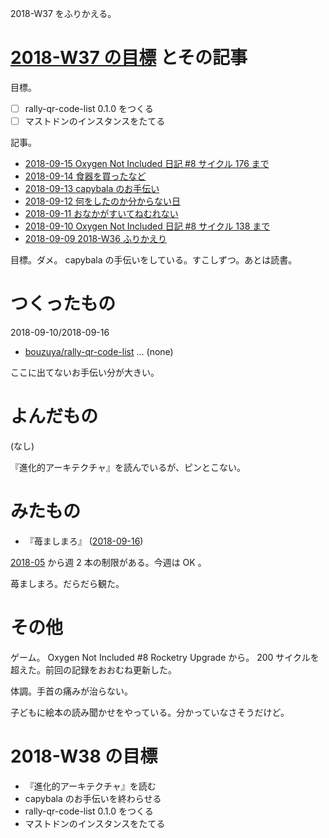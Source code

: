 2018-W37 をふりかえる。

# [2018-W37 の目標][2018-09-09] とその記事

目標。

- [ ] rally-qr-code-list 0.1.0 をつくる
- [ ] マストドンのインスタンスをたてる

記事。

- [2018-09-15 Oxygen Not Included 日記 #8 サイクル 176 まで][2018-09-15]
- [2018-09-14 食器を買ったなど][2018-09-14]
- [2018-09-13 capybala のお手伝い][2018-09-13]
- [2018-09-12 何をしたのか分からない日][2018-09-12]
- [2018-09-11 おなかがすいてねむれない][2018-09-11]
- [2018-09-10 Oxygen Not Included 日記 #8 サイクル 138 まで][2018-09-10]
- [2018-09-09 2018-W36 ふりかえり][2018-09-09]

目標。ダメ。 capybala の手伝いをしている。すこしずつ。あとは読書。

# つくったもの

2018-09-10/2018-09-16

- [bouzuya/rally-qr-code-list][] ... (none)

ここに出てないお手伝い分が大きい。

# よんだもの

(なし)

『進化的アーキテクチャ』を読んでいるが、ピンとこない。

# みたもの

- 『苺ましまろ』 ([2018-09-16][])

[2018-05][2018-04-30] から週 2 本の制限がある。今週は OK 。

苺ましまろ。だらだら観た。

# その他

ゲーム。 Oxygen Not Included #8 Rocketry Upgrade から。 200 サイクルを超えた。前回の記録をおおむね更新した。

体調。手首の痛みが治らない。

子どもに絵本の読み聞かせをやっている。分かっていなさそうだけど。

# 2018-W38 の目標

- 『進化的アーキテクチャ』を読む
- capybala のお手伝いを終わらせる
- rally-qr-code-list 0.1.0 をつくる
- マストドンのインスタンスをたてる

[2018-04-30]: https://blog.bouzuya.net/2018/04/30/
[2018-09-09]: https://blog.bouzuya.net/2018/09/09/
[2018-09-10]: https://blog.bouzuya.net/2018/09/10/
[2018-09-11]: https://blog.bouzuya.net/2018/09/11/
[2018-09-12]: https://blog.bouzuya.net/2018/09/12/
[2018-09-13]: https://blog.bouzuya.net/2018/09/13/
[2018-09-14]: https://blog.bouzuya.net/2018/09/14/
[2018-09-15]: https://blog.bouzuya.net/2018/09/15/
[2018-09-16]: https://blog.bouzuya.net/2018/09/16/
[bouzuya/rally-qr-code-list]: https://github.com/bouzuya/rally-qr-code-list
